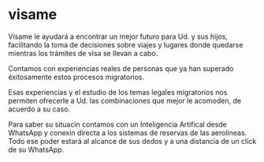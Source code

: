# visame
Vísame le ayudará a encontrar un mejor futuro para Ud. y sus hijos, facilitando la toma de decisiones sobre viajes y lugares donde quedarse mientras los trámites de visa se llevan a cabo.

Contamos con experiencias reales de personas que ya han superado éxitosamente estos procesos migratorios.


Esas experiencias y el estudio de los temas legales migratorios nos permiten ofrecerle a Ud. las combinaciones que mejor le acomoden, de acuerdo a su caso.

Para saber su situacin contamos con un Inteligencia Artifical desde WhatsApp y conexin directa a los sistemas de reservas de las aerolíneas. Todo ese poder estará al alcance de sus dedos y a una distancia de un click de su WhatsApp.






